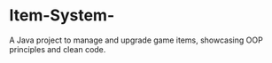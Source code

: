# Item-System-
A Java project to manage and upgrade game items, showcasing OOP principles and clean code.
